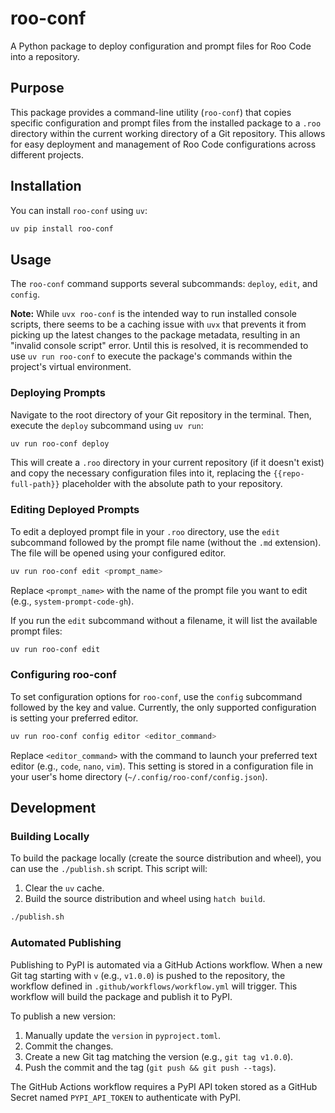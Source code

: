 # roo-conf

A Python package to deploy configuration and prompt files for Roo Code into a repository.

## Purpose

This package provides a command-line utility (`roo-conf`) that copies specific configuration and prompt files from the installed package to a `.roo` directory within the current working directory of a Git repository. This allows for easy deployment and management of Roo Code configurations across different projects.

## Installation

You can install `roo-conf` using `uv`:

```bash
uv pip install roo-conf
```

## Usage

The `roo-conf` command supports several subcommands: `deploy`, `edit`, and `config`.

**Note:** While `uvx roo-conf` is the intended way to run installed console scripts, there seems to be a caching issue with `uvx` that prevents it from picking up the latest changes to the package metadata, resulting in an "invalid console script" error. Until this is resolved, it is recommended to use `uv run roo-conf` to execute the package's commands within the project's virtual environment.

### Deploying Prompts

Navigate to the root directory of your Git repository in the terminal. Then, execute the `deploy` subcommand using `uv run`:

```bash
uv run roo-conf deploy
```

This will create a `.roo` directory in your current repository (if it doesn't exist) and copy the necessary configuration files into it, replacing the `{{repo-full-path}}` placeholder with the absolute path to your repository.

### Editing Deployed Prompts

To edit a deployed prompt file in your `.roo` directory, use the `edit` subcommand followed by the prompt file name (without the `.md` extension). The file will be opened using your configured editor.

```bash
uv run roo-conf edit <prompt_name>
```

Replace `<prompt_name>` with the name of the prompt file you want to edit (e.g., `system-prompt-code-gh`).

If you run the `edit` subcommand without a filename, it will list the available prompt files:

```bash
uv run roo-conf edit
```

### Configuring roo-conf

To set configuration options for `roo-conf`, use the `config` subcommand followed by the key and value. Currently, the only supported configuration is setting your preferred editor.

```bash
uv run roo-conf config editor <editor_command>
```

Replace `<editor_command>` with the command to launch your preferred text editor (e.g., `code`, `nano`, `vim`). This setting is stored in a configuration file in your user's home directory (`~/.config/roo-conf/config.json`).

## Development

### Building Locally

To build the package locally (create the source distribution and wheel), you can use the `./publish.sh` script. This script will:
1. Clear the `uv` cache.
2. Build the source distribution and wheel using `hatch build`.

```bash
./publish.sh
```

### Automated Publishing

Publishing to PyPI is automated via a GitHub Actions workflow. When a new Git tag starting with `v` (e.g., `v1.0.0`) is pushed to the repository, the workflow defined in `.github/workflows/workflow.yml` will trigger. This workflow will build the package and publish it to PyPI.

To publish a new version:
1. Manually update the `version` in `pyproject.toml`.
2. Commit the changes.
3. Create a new Git tag matching the version (e.g., `git tag v1.0.0`).
4. Push the commit and the tag (`git push && git push --tags`).

The GitHub Actions workflow requires a PyPI API token stored as a GitHub Secret named `PYPI_API_TOKEN` to authenticate with PyPI.